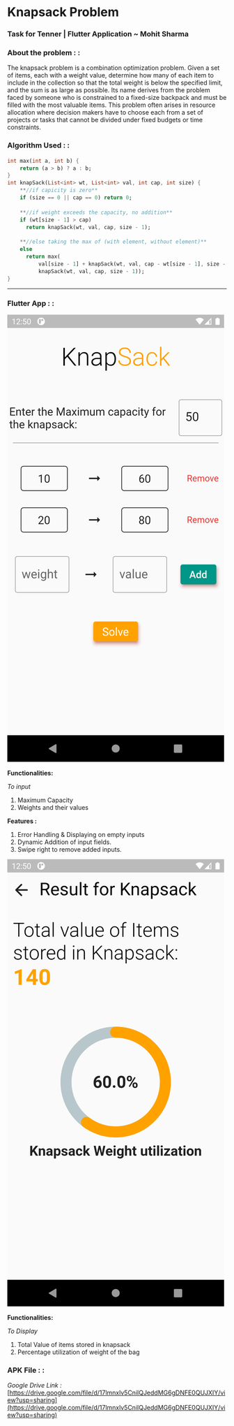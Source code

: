 # Knapsack Problem

### Task for Tenner | Flutter Application ~ Mohit Sharma

### About the problem : :

The knapsack problem is a combination optimization problem. Given a set of items, each with a weight value, determine how many of each item to include in the collection so that the total weight is below the specified limit, and the sum is as large as possible. Its name derives from the problem faced by someone who is constrained to a fixed-size backpack and must be filled with the most valuable items. This problem often arises in resource allocation where decision makers have to choose each from a set of projects or tasks that cannot be divided under fixed budgets or time constraints.

### Algorithm Used : :

```dart
int max(int a, int b) {
    return (a > b) ? a : b;
}
int knapSack(List<int> wt, List<int> val, int cap, int size) {
	**//if capicity is zero**
	if (size == 0 || cap == 0) return 0;

	**//if weight exceeds the capacity, no addition**
	if (wt[size - 1] > cap)
	  return knapSack(wt, val, cap, size - 1);

	**//else taking the max of (with element, without element)**
	else
	  return max(
	      val[size - 1] + knapSack(wt, val, cap - wt[size - 1], size - 1),
	      knapSack(wt, val, cap, size - 1));
}
```

---

### Flutter App : :

![Assets/Untitled.png](Assets/Untitled.png)

**Functionalities:**

_To input_

1. Maximum Capacity
2. Weights and their values

**Features :**

1. Error Handling & Displaying on empty inputs
2. Dynamic Addition of input fields.
3. Swipe right to remove added inputs.

![Assets/Untitled%201.png](Assets/Untitled%201.png)

**Functionalities:**

_To Display_

1. Total Value of items stored in knapsack
2. Percentage utilization of weight of the bag

### APK File : :

_Google Drive Link :_
[https://drive.google.com/file/d/17lmnxlv5CnilQJeddMG6gDNFE0QUJXIY/view?usp=sharing](https://drive.google.com/file/d/17lmnxlv5CnilQJeddMG6gDNFE0QUJXIY/view?usp=sharing)
